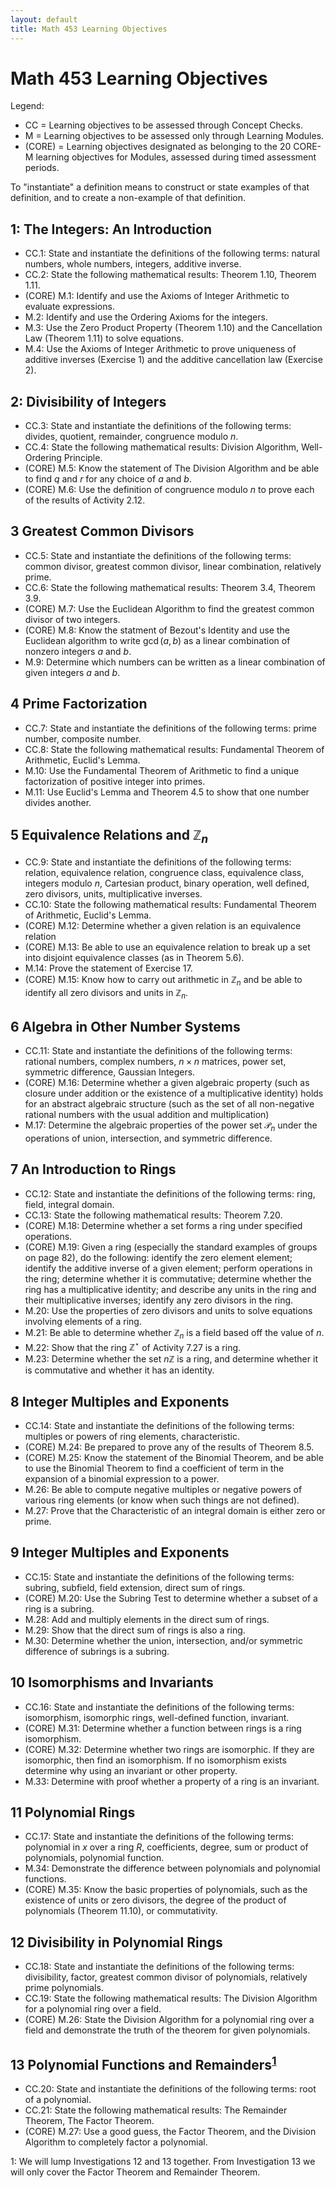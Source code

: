 ```yaml
---
layout: default
title: Math 453 Learning Objectives
---
```

# Math 453 Learning Objectives	

Legend: 

+ CC = Learning objectives to be assessed through Concept Checks. 
+ M = Learning objectives to be assessed only through Learning Modules.
+ (CORE) = Learning objectives designated as belonging to the 20 CORE-M learning objectives for Modules, assessed during timed assessment periods.

To "instantiate" a definition means to construct or state examples of that definition, and to create a non-example of that definition. 

## 1: The Integers: An Introduction

+ CC.1: State and instantiate the definitions of the following terms: natural numbers, whole numbers, integers, additive inverse.
+ CC.2: State the following mathematical results: Theorem 1.10, Theorem 1.11.
+ (CORE) M.1: Identify and use the Axioms of Integer Arithmetic to evaluate expressions.
+ M.2: Identify and use the Ordering Axioms for the integers.
+ M.3: Use the Zero Product Property (Theorem 1.10) and the Cancellation Law (Theorem 1.11) to solve equations.
+ M.4: Use the Axioms of Integer Arithmetic to prove uniqueness of additive inverses (Exercise 1) and the additive cancellation law (Exercise 2).

## 2: Divisibility of Integers

+ CC.3: State and instantiate the definitions of the following terms: divides, quotient, remainder, congruence modulo $n$.
+ CC.4: State the following mathematical results: Division Algorithm, Well-Ordering Principle.
+ (CORE) M.5: Know the statement of The Division Algorithm and be able to find $q$ and $r$ for any choice of $a$ and $b$.
+ (CORE) M.6: Use the definition of congruence modulo $n$ to prove each of the results of Activity 2.12.

## 3 Greatest Common Divisors

+ CC.5: State and instantiate the definitions of the following terms: common divisor, greatest common divisor, linear combination, relatively prime.
+ CC.6: State the following mathematical results: Theorem 3.4, Theorem 3.9.
+ (CORE) M.7: Use the Euclidean Algorithm to find the greatest common divisor of two integers.
+ (CORE) M.8: Know the statment of Bezout's Identity and use the Euclidean algorithm to write $\gcd(a,b)$ as a linear combination of nonzero integers $a$ and $b$.
+ M.9: Determine which numbers can be written as a linear combination of given integers $a$ and $b$.

## 4 Prime Factorization

+ CC.7: State and instantiate the definitions of the following terms: prime number, composite number.
+ CC.8: State the following mathematical results: Fundamental Theorem of Arithmetic, Euclid's Lemma.
+ M.10: Use the Fundamental Theorem of Arithmetic to find a unique factorization of positive integer into primes.
+ M.11: Use Euclid's Lemma and Theorem 4.5 to show that one number divides another.

## 5 Equivalence Relations and $\mathbb{Z}_n$

+ CC.9: State and instantiate the definitions of the following terms: relation, equivalence relation, congruence class, equivalence class, integers modulo $n$, Cartesian product, binary operation, well defined, zero divisors, units, multiplicative inverses.
+ CC.10: State the following mathematical results: Fundamental Theorem of Arithmetic, Euclid's Lemma.
+ (CORE) M.12: Determine whether a given relation is an equivalence relation
+ (CORE) M.13: Be able to use an equivalence relation to break up a set into disjoint equivalence classes (as in Theorem 5.6).
+ M.14: Prove the statement of Exercise 17. 
+ (CORE) M.15: Know how to carry out arithmetic in $\mathbb{Z}_n$ and be able to identify all zero divisors and units in $\mathbb{Z}_n$.

## 6 Algebra in Other Number Systems

+ CC.11: State and instantiate the definitions of the following terms: rational numbers, complex numbers, $n\times n$ matrices, power set, symmetric difference, Gaussian Integers.
+ (CORE) M.16: Determine whether a given algebraic property (such as closure under addition or the existence of a multiplicative identity) holds for an abstract algebraic structure (such as the set of all non-negative rational numbers with the usual addition and multiplication)
+ M.17: Determine the algebraic properties of the power set $\mathcal{P}_n$ under the operations of union, intersection, and symmetric difference.

## 7 An Introduction to Rings

+ CC.12: State and instantiate the definitions of the following terms: ring, field, integral domain.
+ CC.13: State the following mathematical results: Theorem 7.20.
+ (CORE) M.18: Determine whether a set forms a ring under specified operations.
+ (CORE) M.19: Given a ring (especially the standard examples of groups on page 82), do the following: identify the zero element element; identify the additive inverse of a given element; perform operations in the ring; determine whether it is commutative; determine whether the ring has a multiplicative identity; and describe any units in the ring and their multiplicative inverses; identify any zero divisors in the ring.
+ M.20: Use the properties of zero divisors and units to solve equations involving elements of a ring.
+ M.21: Be able to determine whether $\mathbb{Z}_n$ is a field based off the value of $n$.
+ M.22: Show that the ring $\mathbb{Z}^\star$ of Activity 7.27 is a ring.
+ M.23: Determine whether the set $n\mathbb{Z}$ is a ring, and determine whether it is commutative and whether it has an identity.

## 8 Integer Multiples and Exponents

+ CC.14: State and instantiate the definitions of the following terms: multiples or powers of ring elements, characteristic.
+ (CORE) M.24: Be prepared to prove any of the results of Theorem 8.5.
+ (CORE) M.25: Know the statement of the Binomial Theorem, and be able to use the Binomial Theorem to find a coefficient of term in the expansion of a binomial expression to a power.
+ M.26: Be able to compute negative multiples or negative powers of various ring elements (or know when such things are not defined).
+ M.27: Prove that the Characteristic of an integral domain is either zero or prime.

## 9 Integer Multiples and Exponents

+ CC.15: State and instantiate the definitions of the following terms: subring, subfield, field extension, direct sum of rings.
+ (CORE) M.20: Use the Subring Test to determine whether a subset of a ring is a subring.
+ M.28: Add and multiply elements in the direct sum of rings.
+ M.29: Show that the direct sum of rings is also a ring.
+ M.30: Determine whether the union, intersection, and/or symmetric difference of subrings is a subring.

## 10 Isomorphisms and Invariants
+ CC.16: State and instantiate the definitions of the following terms: isomorphism, isomorphic rings, well-defined function, invariant.
+ (CORE) M.31: Determine whether a function between rings is a ring isomorphism.
+ (CORE) M.32: Determine whether two rings are isomorphic. If they are isomorphic, then find an isomorphism. If no isomorphism exists determine why using an invariant or other property.
+ M.33: Determine with proof whether a property of a ring is an invariant.

## 11 Polynomial Rings
+ CC.17: State and instantiate the definitions of the following terms: polynomial in $x$ over a ring $R$, coefficients, degree, sum or product of polynomials, polynomial function.
+ M.34: Demonstrate the difference between polynomials and polynomial functions.
+ (CORE) M.35: Know the basic properties of polynomials, such as the existence of units or zero divisors, the degree of the product of polynomials (Theorem 11.10), or commutativity.

## 12 Divisibility in Polynomial Rings
+ CC.18: State and instantiate the definitions of the following terms: divisibility, factor, greatest common divisor of polynomials, relatively prime polynomials.
+ CC.19: State the following mathematical results: The Division Algorithm for a polynomial ring over a field.
+ (CORE) M.26: State the Division Algorithm for a polynomial ring over a field and demonstrate the truth of the theorem for given polynomials.

## 13 Polynomial Functions and Remainders<sup>[1](#myfootnote1)</sup>
+ CC.20: State and instantiate the definitions of the following terms: root of a polynomial.
+ CC.21: State the following mathematical results: The Remainder Theorem, The Factor Theorem.
+ (CORE) M.27: Use a good guess, the Factor Theorem, and the Division Algorithm to completely factor a polynomial.

<a name="myfootnote1">1</a>: We will lump Investigations 12 and 13 together. From Investigation 13 we will only cover the Factor Theorem and Remainder Theorem.










